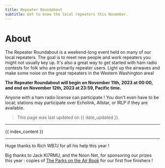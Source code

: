 ```yaml
---
title: Repeater Roundabout
subtitle: Get to know the local repeaters this November.
---
```


# About

The Repeater Roundabout is a weekend-long event held on many of our local repeaters. The goal is to meet new people and work repeaters you might not usually key up. It's also a great way to get started with ham radio contests for folk who are primarily repeater users. Light up the airwaves and make some noise on the great repeaters in the Western Washington area!

**The Repeater Roundabout will begin on November 11th, 2023 at 00:00, and end on November 12th, 2023 at 23:59, Pacific time.**

Anyone with a ham radio license can participate ! You don't even have to be local; stations may participate over Echolink, Allstar, or IRLP if they are available.

> This page was last updated on {{ date_updated }}.

---

{{ index_content }}

--- 

Huge thanks to Rich WB7J for all his help this year !

Big thanks to Jack KI7RMU, and the Noon Net, for sponsoring our prizes this year : copies of [The Parks on the Air Book](https://home.arrl.org/action/Store/Product-Details/productId/2013464221) for our first five finishers !

